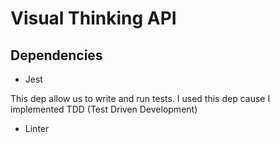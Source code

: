 # Visual Thinking API

## Dependencies

- Jest

This dep allow us to write and run tests. I used this dep cause I implemented TDD (Test Driven Development)

- Linter
